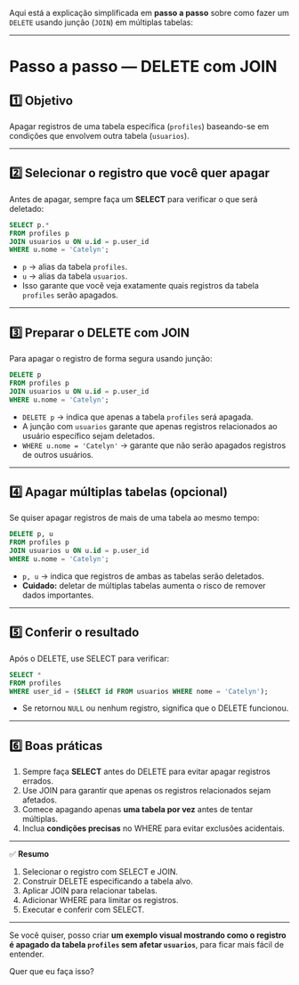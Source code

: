 Aqui está a explicação simplificada em **passo a passo** sobre como fazer um `DELETE` usando junção (`JOIN`) em múltiplas tabelas:

---

# Passo a passo — DELETE com JOIN

## 1️⃣ Objetivo

Apagar registros de uma tabela específica (`profiles`) baseando-se em condições que envolvem outra tabela (`usuarios`).

---

## 2️⃣ Selecionar o registro que você quer apagar

Antes de apagar, sempre faça um **SELECT** para verificar o que será deletado:

```sql
SELECT p.*
FROM profiles p
JOIN usuarios u ON u.id = p.user_id
WHERE u.nome = 'Catelyn';
```

* `p` → alias da tabela `profiles`.
* `u` → alias da tabela `usuarios`.
* Isso garante que você veja exatamente quais registros da tabela `profiles` serão apagados.

---

## 3️⃣ Preparar o DELETE com JOIN

Para apagar o registro de forma segura usando junção:

```sql
DELETE p
FROM profiles p
JOIN usuarios u ON u.id = p.user_id
WHERE u.nome = 'Catelyn';
```

* `DELETE p` → indica que apenas a tabela `profiles` será apagada.
* A junção com `usuarios` garante que apenas registros relacionados ao usuário específico sejam deletados.
* `WHERE u.nome = 'Catelyn'` → garante que não serão apagados registros de outros usuários.

---

## 4️⃣ Apagar múltiplas tabelas (opcional)

Se quiser apagar registros de mais de uma tabela ao mesmo tempo:

```sql
DELETE p, u
FROM profiles p
JOIN usuarios u ON u.id = p.user_id
WHERE u.nome = 'Catelyn';
```

* `p, u` → indica que registros de ambas as tabelas serão deletados.
* **Cuidado:** deletar de múltiplas tabelas aumenta o risco de remover dados importantes.

---

## 5️⃣ Conferir o resultado

Após o DELETE, use SELECT para verificar:

```sql
SELECT *
FROM profiles
WHERE user_id = (SELECT id FROM usuarios WHERE nome = 'Catelyn');
```

* Se retornou `NULL` ou nenhum registro, significa que o DELETE funcionou.

---

## 6️⃣ Boas práticas

1. Sempre faça **SELECT** antes do DELETE para evitar apagar registros errados.
2. Use JOIN para garantir que apenas os registros relacionados sejam afetados.
3. Comece apagando apenas **uma tabela por vez** antes de tentar múltiplas.
4. Inclua **condições precisas** no WHERE para evitar exclusões acidentais.

---

✅ **Resumo**

1. Selecionar o registro com SELECT e JOIN.
2. Construir DELETE especificando a tabela alvo.
3. Aplicar JOIN para relacionar tabelas.
4. Adicionar WHERE para limitar os registros.
5. Executar e conferir com SELECT.

---

Se você quiser, posso criar **um exemplo visual mostrando como o registro é apagado da tabela `profiles` sem afetar `usuarios`**, para ficar mais fácil de entender.

Quer que eu faça isso?
